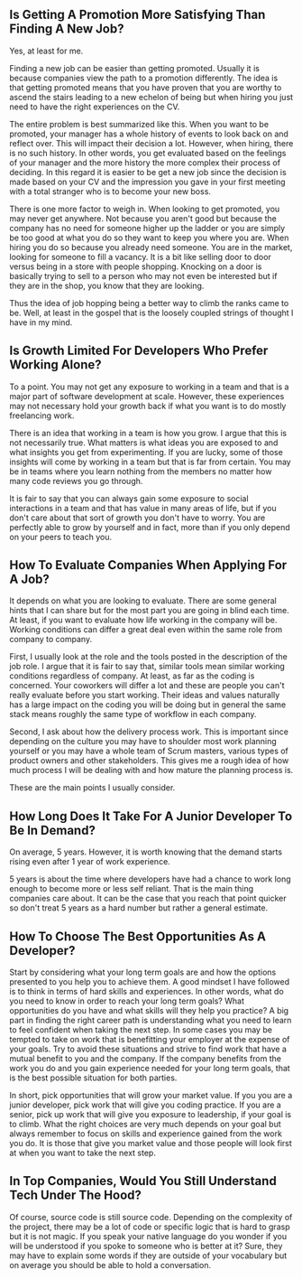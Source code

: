 
## Is Getting A Promotion More Satisfying Than Finding A New Job?

Yes, at least for me.

Finding a new job can be easier than getting promoted. Usually it is
because companies view the path to a promotion differently. The idea
is that getting promoted means that you have proven that you are worthy
to ascend the stairs leading to a new echelon of being but when
hiring you just need to have the right experiences on the CV.

The entire problem is best summarized like this. When you want to be
promoted, your manager has a whole history of events to look back on
and reflect over. This will impact their decision a lot. However, when
hiring, there is no such history. In other words, you get evaluated
based on the feelings of your manager and the more history the more
complex their process of deciding. In this regard it is easier to
be get a new job since the decision is made based on your CV and the
impression you gave in your first meeting with a total stranger who
is to become your new boss.

There is one more factor to weigh in. When looking to get promoted,
you may never get anywhere. Not because you aren't good but because
the company has no need for someone higher up the ladder or you are
simply be too good at what you do so they want to keep you where you
are. When hiring you do so because you already need someone. You are
in the market, looking for someone to fill a vacancy. It is a bit like
selling door to door versus being in a store with people shopping.
Knocking on a door is basically trying to sell to a person who may
not even be interested but if they are in the shop, you know that
they are looking.

Thus the idea of job hopping being a better way to climb the ranks
came to be. Well, at least in the gospel that is the loosely coupled
strings of thought I have in my mind.

## Is Growth Limited For Developers Who Prefer Working Alone?

To a point. You may not get any exposure to working in a team
and that is a major part of software development at scale.
However, these experiences may not necessary hold your growth back
if what you want is to do mostly freelancing work.

There is an idea that working in a team is how you grow. I argue
that this is not necessarily true. What matters is what ideas you
are exposed to and what insights you get from experimenting.
If you are lucky, some of those insights will come by working in a
team but that is far from certain. You may be in teams where you learn
nothing from the members no matter how many code reviews you go through.

It is fair to say that you can always gain some exposure to social
interactions in a team and that has value in many areas of life,
but if you don't care about that sort of growth you don't have to
worry. You are perfectly able to grow by yourself and in fact,
more than if you only depend on your peers to teach you.

## How To Evaluate Companies When Applying For A Job?

It depends on what you are looking to evaluate. There are some
general hints that I can share but for the most part you are
going in blind each time. At least, if you want to evaluate how
life working in the company will be. Working conditions can differ
a great deal even within the same role from company to company.

First, I usually look at the role and the tools posted in the description
of the job role. I argue that it is fair to say that, similar tools
mean similar working conditions regardless of company. At least, as
far as the coding is concerned. Your coworkers will differ a lot and
these are people you can't really evaluate before you start working.
Their ideas and values naturally has a large impact on the coding you
will be doing but in general the same stack means roughly the same
type of workflow in each company.

Second, I ask about how the delivery process work. This is important
since depending on the culture you may have to shoulder most work
planning yourself or you may have a whole team of Scrum masters,
various types of product owners and other stakeholders. This gives
me a rough idea of how much process I will be dealing with and how
mature the planning process is.

These are the main points I usually consider.

## How Long Does It Take For A Junior Developer To Be In Demand?

On average, 5 years. However, it is worth knowing that the demand
starts rising even after 1 year of work experience.

5 years is about the time where developers have had a chance to
work long enough to become more or less self reliant. That is the
main thing companies care about. It can be the case that you reach
that point quicker so don't treat 5 years as a hard number but rather
a general estimate.

## How To Choose The Best Opportunities As A Developer?

Start by considering what your long term goals are and how the
options presented to you help you to achieve them. A good mindset
I have followed is to think in terms of hard skills and experiences.
In other words, what do you need to know in order to reach your long
term goals? What opportunities do you have and what skills will they
help you practice? A big part in finding the right career path is
understanding what you need to learn to feel confident when taking
the next step. In some cases you may be tempted to take on work that
is benefitting your employer at the expense of your goals. Try to avoid
these situations and strive to find work that have a mutual benefit
to you and the company. If the company benefits from the work you do
and you gain experience needed for your long term goals, that is the
best possible situation for both parties.

In short, pick opportunities that will grow your market value.
If you you are a junior developer, pick work that will give you
coding practice. If you are a senior, pick up work that will give
you exposure to leadership, if your goal is to climb. What the right
choices are very much depends on your goal but always remember to focus
on skills and experience gained from the work you do. It is those that
give you market value and those people will look first at when you
want to take the next step.

## In Top Companies, Would You Still Understand Tech Under The Hood?

Of course, source code is still source code. Depending on the complexity
of the project, there may be  a lot of code or specific logic that
is hard to grasp but it is not magic. If you speak your native language
do you wonder if you will be understood if you spoke to someone who
is better at it? Sure, they may have to explain some words if they
are outside of your vocabulary but on average you should be able
to hold a conversation.
